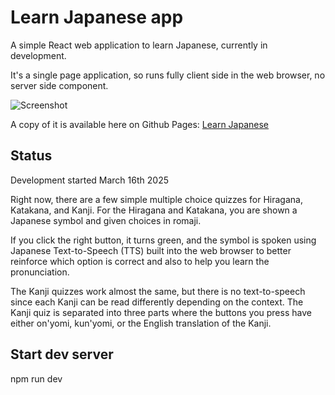 # Learn Japanese app

A simple React web application to learn Japanese, currently in development.

It's a single page application, so runs fully client side in the web browser, no server side component.

![Screenshot](https://github.com/user-attachments/assets/717b6937-7b37-4046-a8d0-2b6f1d7c0493)

A copy of it is available here on Github Pages: [Learn Japanese](https://gitwyrm.github.io/learnjapanese/)

## Status
Development started March 16th 2025

Right now, there are a few simple multiple choice quizzes for Hiragana, Katakana, and Kanji. For the Hiragana and Katakana, you are shown a Japanese symbol and given choices in romaji.

If you click the right button, it turns green, and the symbol is spoken using Japanese Text-to-Speech (TTS) built into the web browser to better reinforce which option is correct and also to help you learn the pronunciation.

The Kanji quizzes work almost the same, but there is no text-to-speech since each Kanji can be read differently depending on the context. The Kanji quiz is separated into three parts where the buttons you press have either on'yomi, kun'yomi, or the English translation of the Kanji.

## Start dev server
npm run dev
